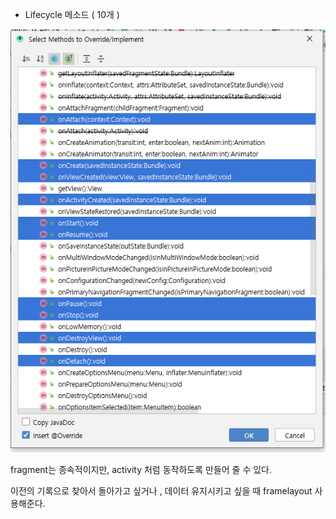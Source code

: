 * Lifecycle 메소드 ( 10개 )


![image-20200414104549511](images/image-20200414104549511.png)

fragment는 종속적이지만, activity 처럼 동작하도록 만들어 줄 수 있다.

이전의 기록으로 찾아서 돌아가고 싶거나 , 데이터 유지시키고 싶을 때 framelayout 사용해준다.